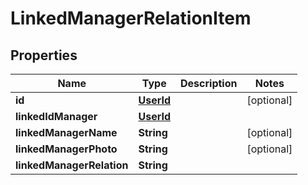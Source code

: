 
# LinkedManagerRelationItem

## Properties
Name | Type | Description | Notes
------------ | ------------- | ------------- | -------------
**id** | [**UserId**](UserId.md) |  |  [optional]
**linkedIdManager** | [**UserId**](UserId.md) |  | 
**linkedManagerName** | **String** |  |  [optional]
**linkedManagerPhoto** | **String** |  |  [optional]
**linkedManagerRelation** | **String** |  | 



